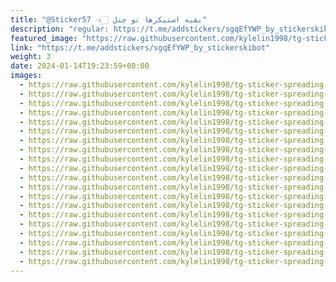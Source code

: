 ```yaml
---
title: "@Sticker57 👈🏻 بقیه استیکرها تو چنل"
description: "regular: https://t.me/addstickers/sgqEfYWP_by_stickerskibot"
featured_image: "https://raw.githubusercontent.com/kylelin1998/tg-sticker-spreading-worldwide-images/main/img/0ea59638-0654-4e8d-a0d5-2c8c93aed814.jpg"
link: "https://t.me/addstickers/sgqEfYWP_by_stickerskibot"
weight: 3
date: 2024-01-14T19:23:59+08:00
images:
  - https://raw.githubusercontent.com/kylelin1998/tg-sticker-spreading-worldwide-images/main/img/0ea59638-0654-4e8d-a0d5-2c8c93aed814.jpg
  - https://raw.githubusercontent.com/kylelin1998/tg-sticker-spreading-worldwide-images/main/img/dc8b064e-a65d-45b8-95ef-3c49ee344978.jpg
  - https://raw.githubusercontent.com/kylelin1998/tg-sticker-spreading-worldwide-images/main/img/bcf358ce-192d-47e4-8316-9192dc0dc9ac.jpg
  - https://raw.githubusercontent.com/kylelin1998/tg-sticker-spreading-worldwide-images/main/img/40c00164-e9bc-4c6b-a31e-492a8cb1f3a1.jpg
  - https://raw.githubusercontent.com/kylelin1998/tg-sticker-spreading-worldwide-images/main/img/ad5dcfac-06fe-4c5c-8d84-36577983caf0.jpg
  - https://raw.githubusercontent.com/kylelin1998/tg-sticker-spreading-worldwide-images/main/img/ef99a636-1ffb-46bd-b38c-c8c1a275728f.jpg
  - https://raw.githubusercontent.com/kylelin1998/tg-sticker-spreading-worldwide-images/main/img/e10e99e9-1a80-4dc4-a1d6-3fb59bb7e00c.jpg
  - https://raw.githubusercontent.com/kylelin1998/tg-sticker-spreading-worldwide-images/main/img/07310a0c-72df-4cc5-83ec-338af47fa406.jpg
  - https://raw.githubusercontent.com/kylelin1998/tg-sticker-spreading-worldwide-images/main/img/2befa270-3b5d-4054-8671-9cd3d65f437b.jpg
  - https://raw.githubusercontent.com/kylelin1998/tg-sticker-spreading-worldwide-images/main/img/13e7a6d7-2ebe-4580-ba88-51e75cbb1536.jpg
  - https://raw.githubusercontent.com/kylelin1998/tg-sticker-spreading-worldwide-images/main/img/8f8e0155-edc6-4106-86ac-3a4805432eab.jpg
  - https://raw.githubusercontent.com/kylelin1998/tg-sticker-spreading-worldwide-images/main/img/3ee8b67c-f26c-4ad1-b1eb-2d5ecb91b73d.jpg
  - https://raw.githubusercontent.com/kylelin1998/tg-sticker-spreading-worldwide-images/main/img/4c4dd4f0-def8-45c4-b805-d5ec0dbf156a.jpg
  - https://raw.githubusercontent.com/kylelin1998/tg-sticker-spreading-worldwide-images/main/img/a9773587-f4f2-4e75-a114-0120777b9a66.jpg
  - https://raw.githubusercontent.com/kylelin1998/tg-sticker-spreading-worldwide-images/main/img/a0a01c38-aa8a-4279-b422-bb8b1ca83822.jpg
  - https://raw.githubusercontent.com/kylelin1998/tg-sticker-spreading-worldwide-images/main/img/983f84f2-dd6b-48e9-a36b-b430499bff6c.jpg
  - https://raw.githubusercontent.com/kylelin1998/tg-sticker-spreading-worldwide-images/main/img/a2bb8a7b-d753-4687-9ce9-36d676fd75d6.jpg
  - https://raw.githubusercontent.com/kylelin1998/tg-sticker-spreading-worldwide-images/main/img/f523bd6a-8a6c-4288-af57-9c68807bf7ad.jpg
  - https://raw.githubusercontent.com/kylelin1998/tg-sticker-spreading-worldwide-images/main/img/a47fbbc3-7827-4a95-b72c-550c5404389c.jpg
  - https://raw.githubusercontent.com/kylelin1998/tg-sticker-spreading-worldwide-images/main/img/88eaffd2-0a53-42ff-993a-d498f4ed5fd4.jpg
---
```

